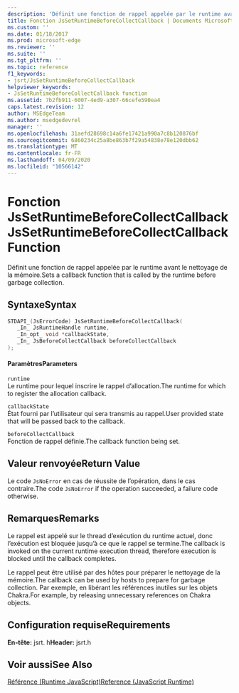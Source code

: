 ```yaml
---
description: 'Définit une fonction de rappel appelée par le runtime avant le nettoyage de la mémoire. '
title: Fonction JsSetRuntimeBeforeCollectCallback | Documents Microsoft
ms.custom: ''
ms.date: 01/18/2017
ms.prod: microsoft-edge
ms.reviewer: ''
ms.suite: ''
ms.tgt_pltfrm: ''
ms.topic: reference
f1_keywords:
- jsrt/JsSetRuntimeBeforeCollectCallback
helpviewer_keywords:
- JsSetRuntimeBeforeCollectCallback function
ms.assetid: 7b2fb911-6007-4ed9-a307-66cefe590ea4
caps.latest.revision: 12
author: MSEdgeTeam
ms.author: msedgedevrel
manager: ''
ms.openlocfilehash: 31aefd28698c14a6fe17421a990a7c8b120876bf
ms.sourcegitcommit: 6860234c25a8be863b7f29a54838e78e120dbb62
ms.translationtype: MT
ms.contentlocale: fr-FR
ms.lasthandoff: 04/09/2020
ms.locfileid: "10566142"
---
```

# <span data-ttu-id="095d4-103">Fonction JsSetRuntimeBeforeCollectCallback</span><span class="sxs-lookup"><span data-stu-id="095d4-103">JsSetRuntimeBeforeCollectCallback Function</span></span>
<span data-ttu-id="095d4-104">Définit une fonction de rappel appelée par le runtime avant le nettoyage de la mémoire.</span><span class="sxs-lookup"><span data-stu-id="095d4-104">Sets a callback function that is called by the runtime before garbage collection.</span></span>  
  
## <span data-ttu-id="095d4-105">Syntaxe</span><span class="sxs-lookup"><span data-stu-id="095d4-105">Syntax</span></span>  
  
```cpp  
STDAPI_(JsErrorCode) JsSetRuntimeBeforeCollectCallback(  
   _In_ JsRuntimeHandle runtime,  
   _In_opt_ void *callbackState,  
   _In_ JsBeforeCollectCallback beforeCollectCallback  
);  
```  
  
#### <span data-ttu-id="095d4-106">Paramètres</span><span class="sxs-lookup"><span data-stu-id="095d4-106">Parameters</span></span>  
 `runtime`  
 <span data-ttu-id="095d4-107">Le runtime pour lequel inscrire le rappel d’allocation.</span><span class="sxs-lookup"><span data-stu-id="095d4-107">The runtime for which to register the allocation callback.</span></span>  
  
 `callbackState`  
 <span data-ttu-id="095d4-108">État fourni par l’utilisateur qui sera transmis au rappel.</span><span class="sxs-lookup"><span data-stu-id="095d4-108">User provided state that will be passed back to the callback.</span></span>  
  
 `beforeCollectCallback`  
 <span data-ttu-id="095d4-109">Fonction de rappel définie.</span><span class="sxs-lookup"><span data-stu-id="095d4-109">The callback function being set.</span></span>  
  
## <span data-ttu-id="095d4-110">Valeur renvoyée</span><span class="sxs-lookup"><span data-stu-id="095d4-110">Return Value</span></span>  
 <span data-ttu-id="095d4-111">Le code `JsNoError` en cas de réussite de l’opération, dans le cas contraire.</span><span class="sxs-lookup"><span data-stu-id="095d4-111">The code `JsNoError` if the operation succeeded, a failure code otherwise.</span></span>  
  
## <span data-ttu-id="095d4-112">Remarques</span><span class="sxs-lookup"><span data-stu-id="095d4-112">Remarks</span></span>  
 <span data-ttu-id="095d4-113">Le rappel est appelé sur le thread d’exécution du runtime actuel, donc l’exécution est bloquée jusqu’à ce que le rappel se termine.</span><span class="sxs-lookup"><span data-stu-id="095d4-113">The callback is invoked on the current runtime execution thread, therefore execution is blocked until the callback completes.</span></span>  
  
 <span data-ttu-id="095d4-114">Le rappel peut être utilisé par des hôtes pour préparer le nettoyage de la mémoire.</span><span class="sxs-lookup"><span data-stu-id="095d4-114">The callback can be used by hosts to prepare for garbage collection.</span></span> <span data-ttu-id="095d4-115">Par exemple, en libérant les références inutiles sur les objets Chakra.</span><span class="sxs-lookup"><span data-stu-id="095d4-115">For example, by releasing unnecessary references on Chakra objects.</span></span>  
  
## <span data-ttu-id="095d4-116">Configuration requise</span><span class="sxs-lookup"><span data-stu-id="095d4-116">Requirements</span></span>  
 <span data-ttu-id="095d4-117">**En-tête:** jsrt. h</span><span class="sxs-lookup"><span data-stu-id="095d4-117">**Header:** jsrt.h</span></span>  
  
## <span data-ttu-id="095d4-118">Voir aussi</span><span class="sxs-lookup"><span data-stu-id="095d4-118">See Also</span></span>  
 [<span data-ttu-id="095d4-119">Référence (Runtime JavaScript)</span><span class="sxs-lookup"><span data-stu-id="095d4-119">Reference (JavaScript Runtime)</span></span>](../chakra-hosting/reference-javascript-runtime.md)